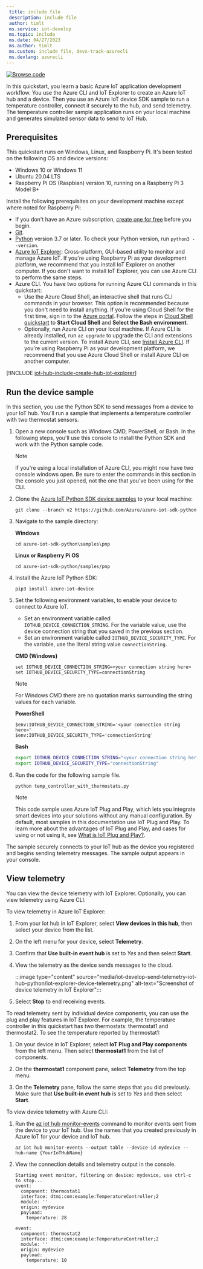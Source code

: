 ```yaml
---
 title: include file
 description: include file
 author: timlt
 ms.service: iot-develop
 ms.topic: include
 ms.date: 04/27/2023
 ms.author: timlt
 ms.custom: include file, devx-track-azurecli 
 ms.devlang: azurecli
---
```


[![Browse code](../articles/iot-develop/media/common/browse-code.svg)](https://github.com/Azure/azure-iot-sdk-python/tree/v2/samples/pnp)

In this quickstart, you learn a basic Azure IoT application development workflow. You use the Azure CLI and IoT Explorer to create an Azure IoT hub and a device. Then you use an Azure IoT device SDK sample to run a temperature controller, connect it securely to the hub, and send telemetry. The temperature controller sample application runs on your local machine and generates simulated sensor data to send to IoT Hub.

## Prerequisites
This quickstart runs on Windows, Linux, and Raspberry Pi. It's been tested on the following OS and device versions:

- Windows 10 or Windows 11
- Ubuntu 20.04 LTS
- Raspberry Pi OS (Raspbian) version 10, running on a Raspberry Pi 3 Model B+

Install the following prerequisites on your development machine except where noted for Raspberry Pi:

- If you don't have an Azure subscription, [create one for free](https://azure.microsoft.com/free/?WT.mc_id=A261C142F) before you begin.
- [Git](https://git-scm.com/downloads).
- [Python](https://www.python.org/downloads/) version 3.7 or later. To check your Python version, run `python3 --version`.
- [Azure IoT Explorer](https://github.com/Azure/azure-iot-explorer/releases): Cross-platform, GUI-based utility to monitor and manage Azure IoT. If you're using Raspberry Pi as your development platform, we recommend that you install IoT Explorer on another computer. If you don't want to install IoT Explorer, you can use Azure CLI to perform the same steps. 
- Azure CLI. You have two options for running Azure CLI commands in this quickstart:
    - Use the Azure Cloud Shell, an interactive shell that runs CLI commands in your browser. This option is recommended because you don't need to install anything. If you're using Cloud Shell for the first time, sign in to the [Azure portal](https://portal.azure.com). Follow the steps in [Cloud Shell quickstart](../articles/cloud-shell/quickstart.md) to **Start Cloud Shell** and **Select the Bash environment**.
    - Optionally, run Azure CLI on your local machine. If Azure CLI is already installed, run `az upgrade` to upgrade the CLI and extensions to the current version. To install Azure CLI, see [Install Azure CLI]( /cli/azure/install-azure-cli). If you're using Raspberry Pi as your development platform, we recommend that you use Azure Cloud Shell or install Azure CLI on another computer.

[!INCLUDE [iot-hub-include-create-hub-iot-explorer](iot-hub-include-create-hub-iot-explorer.md)]

## Run the device sample
In this section, you use the Python SDK to send messages from a device to your IoT hub. You'll run a sample that implements a temperature controller with two thermostat sensors.

1. Open a new console such as Windows CMD, PowerShell, or Bash. In the following steps, you'll use this console to install the Python SDK and work with the Python sample code.

    > [!NOTE]
    > If you're using a local installation of Azure CLI, you might now have two console windows open. Be sure to enter the commands in this section in the console you just opened, not the one that you've been using for the CLI.

1. Clone the [Azure IoT Python SDK device samples](https://github.com/Azure/azure-iot-sdk-python/tree/v2/samples/) to your local machine:

    ```console
    git clone --branch v2 https://github.com/Azure/azure-iot-sdk-python
    ```
1. Navigate to the sample directory:

    **Windows**
    ```console
    cd azure-iot-sdk-python\samples\pnp
    ```

    **Linux or Raspberry Pi OS**
    ```console
    cd azure-iot-sdk-python/samples/pnp
    ```


1. Install the Azure IoT Python SDK:

    ```console
    pip3 install azure-iot-device
    ```
1. Set the following environment variables, to enable your device to connect to Azure IoT.
    * Set an environment variable called `IOTHUB_DEVICE_CONNECTION_STRING`. For the variable value, use the device connection string that you saved in the previous section.
    * Set an environment variable called `IOTHUB_DEVICE_SECURITY_TYPE`. For the variable, use the literal string value `connectionString`.

    **CMD (Windows)**

    ```console
    set IOTHUB_DEVICE_CONNECTION_STRING=<your connection string here>
    set IOTHUB_DEVICE_SECURITY_TYPE=connectionString
    ```
    > [!NOTE]
    > For Windows CMD there are no quotation marks surrounding the string values for each variable.

    **PowerShell**

    ```azurepowershell
    $env:IOTHUB_DEVICE_CONNECTION_STRING='<your connection string here>'
    $env:IOTHUB_DEVICE_SECURITY_TYPE='connectionString'
    ```

    **Bash**

    ```bash
    export IOTHUB_DEVICE_CONNECTION_STRING="<your connection string here>"
    export IOTHUB_DEVICE_SECURITY_TYPE="connectionString"
    ```

1. Run the code for the following sample file.

    ```console
    python temp_controller_with_thermostats.py
    ```
    > [!NOTE]
    > This code sample uses Azure IoT Plug and Play, which lets you integrate smart devices into your solutions without any manual configuration.  By default, most samples in this documentation use IoT Plug and Play. To learn more about the advantages of IoT Plug and Play, and cases for using or not using it, see [What is IoT Plug and Play?](../articles/iot-develop/overview-iot-plug-and-play.md).

The sample securely connects to your IoT hub as the device you registered and begins sending telemetry messages. The sample output appears in your console.

## View telemetry

You can view the device telemetry with IoT Explorer. Optionally, you can view telemetry using Azure CLI.

To view telemetry in Azure IoT Explorer:

1. From your Iot hub in IoT Explorer, select **View devices in this hub**, then select your device from the list. 
1. On the left menu for your device, select **Telemetry**.
1. Confirm that **Use built-in event hub** is set to *Yes* and then select **Start**.
1. View the telemetry as the device sends messages to the cloud.

    :::image type="content" source="media/iot-develop-send-telemetry-iot-hub-python/iot-explorer-device-telemetry.png" alt-text="Screenshot of device telemetry in IoT Explorer":::

1. Select **Stop** to end receiving events.

To read telemetry sent by individual device components, you can use the plug and play features in IoT Explorer. For example, the temperature controller in this quickstart has two thermostats: thermostat1 and thermostat2. To see the temperature reported by thermostat1: 

1. On your device in IoT Explorer, select **IoT Plug and Play components** from the left menu. Then select **thermostat1** from the list of components.

1. On the **thermostat1** component pane, select **Telemetry** from the top menu.

1. On the **Telemetry** pane, follow the same steps that you did previously. Make sure that **Use built-in event hub** is set to *Yes* and then select **Start**.

To view device telemetry with Azure CLI:

1. Run the [az iot hub monitor-events](/cli/azure/iot/hub#az-iot-hub-monitor-events) command to monitor events sent from the device to your IoT hub. Use the names that you created previously in Azure IoT for your device and IoT hub.

    ```azurecli
    az iot hub monitor-events --output table --device-id mydevice --hub-name {YourIoTHubName}
    ```

1. View the connection details and telemetry output in the console.

    ```output
    Starting event monitor, filtering on device: mydevice, use ctrl-c to stop...
    event:
      component: thermostat1
      interface: dtmi:com:example:TemperatureController;2
      module: ''
      origin: mydevice
      payload:
        temperature: 28
    
    event:
      component: thermostat2
      interface: dtmi:com:example:TemperatureController;2
      module: ''
      origin: mydevice
      payload:
        temperature: 10
    ```
